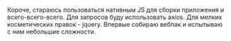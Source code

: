 Короче, стараюсь пользоваться нативным JS для сборки приложения и всего-всего-всего.
Для запросов буду использовать axios.
Для мелких косметических правок - jquery.
Впервые собираю вебпак и испытываю с ним небольшие сложности.